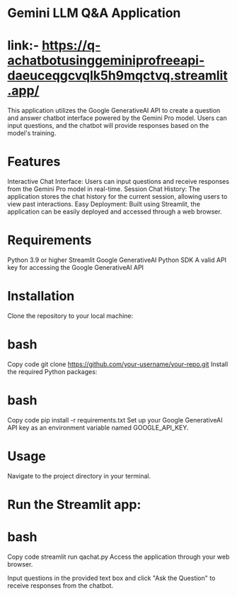# Gemini LLM Q&A Application
# link:- https://q-achatbotusinggeminiprofreeapi-daeuceqgcvqlk5h9mqctvq.streamlit.app/
This application utilizes the Google GenerativeAI API to create a question and answer chatbot interface powered by the Gemini Pro model. Users can input questions, and the chatbot will provide responses based on the model's training.

# Features
Interactive Chat Interface: Users can input questions and receive responses from the Gemini Pro model in real-time.
Session Chat History: The application stores the chat history for the current session, allowing users to view past interactions.
Easy Deployment: Built using Streamlit, the application can be easily deployed and accessed through a web browser.
# Requirements
Python 3.9 or higher
Streamlit
Google GenerativeAI Python SDK
A valid API key for accessing the Google GenerativeAI API
# Installation
Clone the repository to your local machine:

# bash
Copy code
git clone https://github.com/your-username/your-repo.git
Install the required Python packages:

# bash
Copy code
pip install -r requirements.txt
Set up your Google GenerativeAI API key as an environment variable named GOOGLE_API_KEY.

# Usage
Navigate to the project directory in your terminal.

# Run the Streamlit app:

# bash
Copy code
streamlit run qachat.py
Access the application through your web browser.

Input questions in the provided text box and click "Ask the Question" to receive responses from the chatbot.
